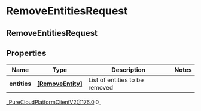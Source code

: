 # RemoveEntitiesRequest

## RemoveEntitiesRequest

## Properties

|Name | Type | Description | Notes|
|------------ | ------------- | ------------- | -------------|
| **entities** | [**[RemoveEntity]**]([RemoveEntity]) | List of entities to be removed | |



_PureCloudPlatformClientV2@176.0.0_
